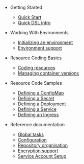 - Getting Started

    - [Quick Start](quick-start.md)
    - [Quick DSL intro](quick-dsl-intro.md)

- Working With Environments

    - [Initializing an environment](initializing-an-environment.md)
    - [Environment support](environment-support.md)
    
- Resource Coding Basics

    - [Coding resources](coding-resources.md)
    - [Managing container versions](managing-container-versions.md)

- Resource Code Samples

    - [Defining a ConfigMap](defining-a-configmap.md)
    - [Defining a Secret](defining-a-secret.md)
    - [Defining a Deployment](defining-a-deployment.md)
    - [Defining a Service](defining-a-service.md)
    - [Defining an Ingress](defining-an-ingress.md)

- Reference documentation
    
    - [Global tasks](global-tasks.md)
    - [Configuration](configuration.md)
    - [Repository organisation](repository-organisation.md)
    - [Encryption support](encryption-support.md)
    - [Service Account Setup](service-account-setup.md)
    
    